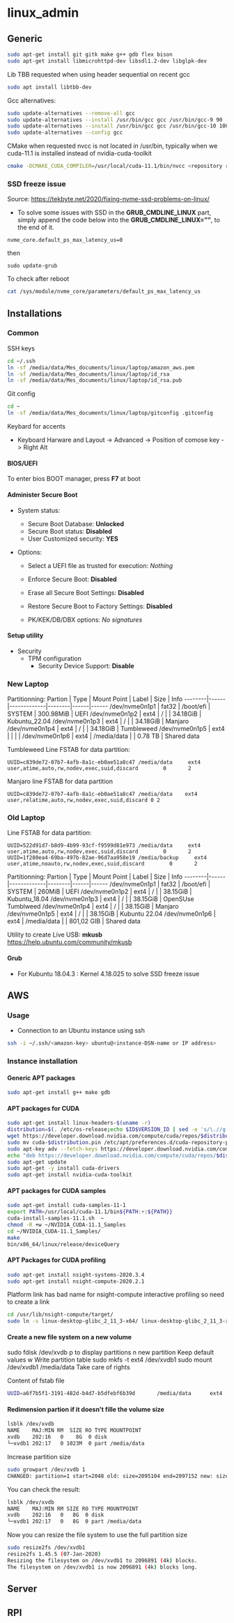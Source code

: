 # linux_admin

## Generic

```bash
sudo apt-get install git gitk make g++ gdb flex bison
sudo apt-get install libmicrohttpd-dev libsdl1.2-dev libglpk-dev
```

Lib TBB requested when using header sequential on recent gcc

```bash
sudo apt install libtbb-dev
```

Gcc alternatives:

```bash
sudo update-alternatives --remove-all gcc
sudo update-alternatives --install /usr/bin/gcc gcc /usr/bin/gcc-9 90 --slave /usr/bin/g++ g++ /usr/bin/g++-9
sudo update-alternatives --install /usr/bin/gcc gcc /usr/bin/gcc-10 100 --slave /usr/bin/g++ g++ /usr/bin/g++-10
sudo update-alternatives --config gcc
```

CMake when requested nvcc is not located in /usr/bin, typically when we cuda-11.1 is installed instead of nvidia-cuda-toolkit

```bash
cmake -DCMAKE_CUDA_COMPILER=/usr/local/cuda-11.1/bin/nvcc <repository root>
```

### SSD freeze issue

Source: https://tekbyte.net/2020/fixing-nvme-ssd-problems-on-linux/

* To solve some issues with SSD in the **GRUB_CMDLINE_LINUX** part, simply append the code below into the **GRUB_CMDLINE_LINUX=””**, to the end of it.
```
nvme_core.default_ps_max_latency_us=0
```
then
```
sudo update-grub
```
To check after reboot
```bash
cat /sys/module/nvme_core/parameters/default_ps_max_latency_us
```

## Installations

### Common

SSH keys
```bash
cd ~/.ssh
ln -sf /media/data/Mes_documents/linux/laptop/amazon_aws.pem
ln -sf /media/data/Mes_documents/linux/laptop/id_rsa
ln -sf /media/data/Mes_documents/linux/laptop/id_rsa.pub
```

Git config
```bash
cd ~
ln -sf /media/data/Mes_documents/linux/laptop/gitconfig .gitconfig
```

Keybard for accents
* Keyboard Harware and Layout -> Advanced -> Position of comose key -> Right Alt


#### BIOS/UEFI

To enter bios BOOT manager, press **F7** at boot

#### Administer Secure Boot

* System status:
  * Secure Boot Database: **Unlocked**
  * Secure Boot status: **Disabled**
  * User Customized security: **YES**

* Options:
   * Select a UEFI file as trusted for execution: *Nothing*
   * Enforce Secure Boot: **Disabled**
   * Erase all Secure Boot Settings: **Disabled**
   * Restore Secure Boot to Factory Settings: **Disabled**
   
   * PK/KEK/DB/DBX options: *No signatures*

#### Setup utility

* Security
  * TPM configuration
    * Security Device Support: **Disable**

### New Laptop

Partitionning:
Partion | Type | Mount Point | Label  | Size | Info
--------|------|-------------|--------|------|------
/dev/nvme0n1p1 | fat32 | /boot/efi | SYSTEM | 300.98MiB | UEFI
/dev/nvme0n1p2 | ext4 | / | | 34.18GiB | Kubuntu_22.04
/dev/nvme0n1p3 | ext4 | / | | 34.18GiB | Manjaro
/dev/nvme0n1p4 | ext4 | / | | 34.18GiB | Tumbleweed
/dev/nvme0n1p5 | ext4 | | | |
/dev/nvme0n1p6 | ext4 | /media/data | | 0.78 TB | Shared data


Tumbleweed Line FSTAB for data partition:
```
UUID=c839de72-07b7-4afb-8a1c-eb0ae51a8c47 /media/data     ext4    user,atime,auto,rw,nodev,exec,suid,discard        0       2
```


 Manjaro line FSTAB for data partition
```
UUID=c839de72-07b7-4afb-8a1c-eb0ae51a8c47 /media/data    ext4    user,relatime,auto,rw,nodev,exec,suid,discard 0 2
```

### Old Laptop

Line FSTAB for data partition:
```
UUID=522d91d7-b8d9-4b99-93cf-f9599d81e973 /media/data     ext4    user,atime,auto,rw,nodev,exec,suid,discard        0       2
UUID=1f280ea4-69ba-497b-82ae-96d7aa958e19 /media/backup     ext4    user,atime,noauto,rw,nodev,exec,suid,discard        0       2
```

Partitionning:
Partion | Type | Mount Point | Label  | Size | Info
--------|------|-------------|--------|------|------
/dev/nvme0n1p1 | fat32 | /boot/efi | SYSTEM | 260MiB | UEFI
/dev/nvme0n1p2 | ext4 | / | | 38.15GiB | Kubuntu_18.04
/dev/nvme0n1p3 | ext4 | / | | 38.15GiB | OpenSUse Tumblweed
/dev/nvme0n1p4 | ext4 | / | | 38.15GiB | Manjaro
/dev/nvme0n1p5 | ext4 | / | | 38.15GiB | Kubuntu 22.04
/dev/nvme0n1p6 | ext4 | /media/data | | 801,02 GIB | Shared data

Utility to create Live USB: **mkusb** https://help.ubuntu.com/community/mkusb

#### Grub

* For Kubuntu 18.04.3 : Kernel 4.18.025 to solve SSD freeze issue

## AWS

### Usage
* Connection to an Ubuntu instance using ssh
```bash
ssh -i ~/.ssh/<amazon-key> ubuntu@<instance-DSN-name or IP address>
```

### Instance installation

#### Generic APT packages

```bash
sudo apt-get install g++ make gdb
```

#### APT packages for CUDA

```bash
sudo apt-get install linux-headers-$(uname -r)
distribution=$(. /etc/os-release;echo $ID$VERSION_ID | sed -e 's/\.//g')
wget https://developer.download.nvidia.com/compute/cuda/repos/$distribution/x86_64/cuda-$distribution.pin
sudo mv cuda-$distribution.pin /etc/apt/preferences.d/cuda-repository-pin-600
sudo apt-key adv --fetch-keys https://developer.download.nvidia.com/compute/cuda/repos/$distribution/x86_64/7fa2af80.pub
echo "deb https://developer.download.nvidia.com/compute/cuda/repos/$distribution/x86_64 /" | sudo tee /etc/apt/sources.list.d/cuda.list
sudo apt-get update
sudo apt-get -y install cuda-drivers
sudo apt-get install nvidia-cuda-toolkit
```

#### APT packages for CUDA samples

```bash
sudo apt-get install cuda-samples-11-1 
export PATH=/usr/local/cuda-11.1/bin${PATH:+:${PATH}}
cuda-install-samples-11.1.sh  ~
chmod -R +w ~/NVIDIA_CUDA-11.1_Samples
cd ~/NVIDIA_CUDA-11.1_Samples/
make
bin/x86_64/linux/release/deviceQuery
```

#### APT Packages for CUDA profiling
```bash
sudo apt-get install nsight-systems-2020.3.4
sudo apt-get install nsight-compute-2020.2.1
```

Platform link has bad name for nsight-compute interactive profiling so need to create a link
```bash
cd /usr/lib/nsight-compute/target/
sudo ln -s linux-desktop-glibc_2_11_3-x64/ linux-desktop-glibc_2_11_3-x86
```

#### Create a new file system on a new volume

sudo fdisk /dev/xvdb 
p to display partitions
n new partition
Keep default values
w Write partition table
sudo mkfs -t ext4 /dev/xvdb1 
sudo mount /dev/xvdb1 /media/data
Take care of rights

Content of fstab file
```bash
UUID=a6f7b5f1-3191-482d-b4d7-b5dfebf6b39d       /media/data      ext4   rw,relatime     0 2
```
#### Redimension partion if it doesn't fille the volume size
```bash
lsblk /dev/xvdb
NAME    MAJ:MIN RM  SIZE RO TYPE MOUNTPOINT
xvdb    202:16   0    8G  0 disk 
└─xvdb1 202:17   0 1023M  0 part /media/data
```

Increase partition size
```bash
sudo growpart /dev/xvdb 1
CHANGED: partition=1 start=2048 old: size=2095104 end=2097152 new: size=16775135 end=16777183
```

You can check the result:
```bash
lsblk /dev/xvdb
NAME    MAJ:MIN RM SIZE RO TYPE MOUNTPOINT
xvdb    202:16   0   8G  0 disk 
└─xvdb1 202:17   0   8G  0 part /media/data
```

Now you can resize the file system to use the full partition size
```bash
sudo resize2fs /dev/xvdb1 
resize2fs 1.45.5 (07-Jan-2020)
Resizing the filesystem on /dev/xvdb1 to 2096891 (4k) blocks.
The filesystem on /dev/xvdb1 is now 2096891 (4k) blocks long.
```

## Server

## RPI


